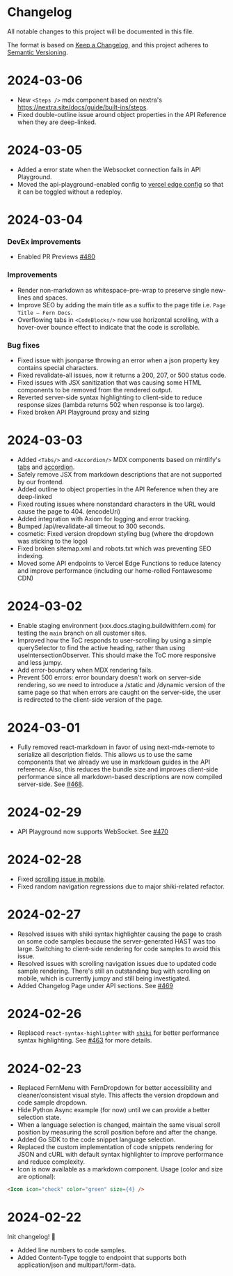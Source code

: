 # Changelog

All notable changes to this project will be documented in this file.

The format is based on [Keep a Changelog](https://keepachangelog.com/en/1.0.0/),
and this project adheres to [Semantic Versioning](https://semver.org/spec/v2.0.0.html).

# 2024-03-06

- New `<Steps />` mdx component based on nextra's https://nextra.site/docs/guide/built-ins/steps.
- Fixed double-outline issue around object properties in the API Reference when they are deep-linked.

# 2024-03-05

- Added a error state when the Websocket connection fails in API Playground.
- Moved the api-playground-enabled config to [vercel edge config](https://vercel.com/buildwithfern/~/stores/edge-config/ecfg_lp1z4ajavumgwe1aimfx02eh3qce/items) so that it can be toggled without a redeploy.

# 2024-03-04

### DevEx improvements

- Enabled PR Previews [#480](https://github.com/fern-api/fern-ui/pull/480)

### Improvements

- Render non-markdown as whitespace-pre-wrap to preserve single new-lines and spaces.
- Improve SEO by adding the main title as a suffix to the page title i.e. `Page Title — Fern Docs`.
- Overflowing tabs in `<CodeBlocks/>` now use horizontal scrolling, with a hover-over bounce effect to indicate that the code is scrollable.

### Bug fixes

- Fixed issue with jsonparse throwing an error when a json property key contains special characters.
- Fixed revalidate-all issues, now it returns a 200, 207, or 500 status code.
- Fixed issues with JSX sanitization that was causing some HTML components to be removed from the rendered output.
- Reverted server-side syntax highlighting to client-side to reduce response sizes (lambda returns 502 when response is too large).
- Fixed broken API Playground proxy and sizing

# 2024-03-03

- Added `<Tabs/>` and `<Accordion/>` MDX components based on mintlify's [tabs](https://mintlify.com/docs/content/components/tabs) and [accordion](https://mintlify.com/docs/content/components/accordions).
- Safely remove JSX from markdown descriptions that are not supported by our frontend.
- Added outline to object properties in the API Reference when they are deep-linked
- Fixed routing issues where nonstandard characters in the URL would cause the page to 404. (encodeUri)
- Added integration with Axiom for logging and error tracking.
- Bumped /api/revalidate-all timeout to 300 seconds.
- cosmetic: Fixed version dropdown styling bug (where the dropdown was sticking to the logo)
- Fixed broken sitemap.xml and robots.txt which was preventing SEO indexing.
- Moved some API endpoints to Vercel Edge Functions to reduce latency and improve performance (including our home-rolled Fontawesome CDN)

# 2024-03-02

- Enable staging environment (xxx.docs.staging.buildwithfern.com) for testing the `main` branch on all customer sites.
- Improved how the ToC responds to user-scrolling by using a simple querySelector to find the active heading, rather than using useIntersectionObserver. This should make the ToC more responsive and less jumpy.
- Add error-boundary when MDX rendering fails.
- Prevent 500 errors: error boundary doesn't work on server-side rendering, so we need to introduce a /static and /dynamic version of the same page so that when errors are caught on the server-side, the user is redirected to the client-side version of the page.

# 2024-03-01

- Fully removed react-markdown in favor of using next-mdx-remote to serialize all description fields. This allows us to use the same components that we already we use in markdown guides in the API reference. Also, this reduces the bundle size and improves client-side performance since all markdown-based descriptions are now compiled server-side. See [#468](https://github.com/fern-api/fern-ui/pull/468).

# 2024-02-29

- API Playground now supports WebSocket. See [#470](https://github.com/fern-api/fern-ui/pull/470)

# 2024-02-28

- Fixed [scrolling issue in mobile](https://github.com/fern-api/fern-ui/commit/a0dbc6195c3de6c2145dce32baf1826bb6b99c25).
- Fixed random navigation regressions due to major shiki-related refactor.

# 2024-02-27

- Resolved issues with shiki syntax highlighter causing the page to crash on some code samples because the server-generated HAST was too large. Switching to client-side rendering for code samples to avoid this issue.
- Resolved issues with scrolling navigation issues due to updated code sample rendering. There's still an outstanding bug with scrolling on mobile, which is currently jumpy and still being investigated.
- Added Changelog Page under API sections. See [#469](https://github.com/fern-api/fern-ui/pull/469)

# 2024-02-26

- Replaced `react-syntax-highlighter` with [`shiki`](https://shiki.style/) for better performance syntax highlighting. See [#463](https://github.com/fern-api/fern-ui/pull/463) for more details.

# 2024-02-23

- Replaced FernMenu with FernDropdown for better accessibility and cleaner/consistent visual style. This affects the version dropdown and code sample dropdown.
- Hide Python Async example (for now) until we can provide a better selection state.
- When a language selection is changed, maintain the same visual scroll position by measuring the scroll position before and after the change.
- Added Go SDK to the code snippet language selection.
- Replaced the custom implementation of code snippets rendering for JSON and cURL with default syntax highlighter to improve performance and reduce complexity.
- Icon is now available as a markdown component. Usage (color and size are optional):

```markdown
<Icon icon="check" color="green" size={4} />
```

# 2024-02-22

Init changelog! 🙌

- Added line numbers to code samples.
- Added Content-Type toggle to endpoint that supports both application/json and multipart/form-data.
